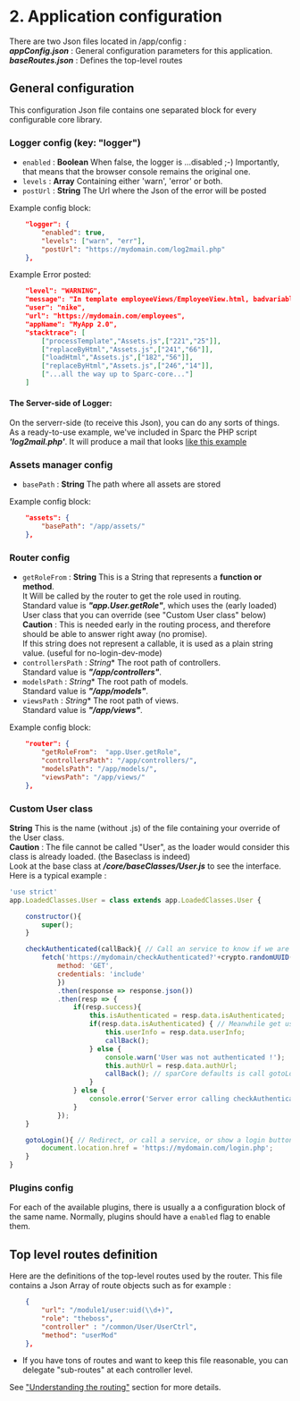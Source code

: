 # 2. Application configuration
There are two Json files located in /app/config :  
***appConfig.json*** : General configuration parameters for this application.  
***baseRoutes.json*** : Defines the top-level routes

## General configuration
This configuration Json file contains one separated block for every configurable core library.

### Logger config (key: "logger")
* `enabled` : **Boolean** When false, the logger is ...disabled ;-) Importantly, that means that the browser console remains the original one.
* `levels`  : **Array** Containing either 'warn', 'error' or both.
* `postUrl` : **String** The Url where the Json of the error will be posted

Example config block:
```json
    "logger": {
        "enabled": true,
        "levels": ["warn", "err"],
        "postUrl": "https://mydomain.com/log2mail.php"
    },
```

Example Error posted:
```json
    "level": "WARNING",
    "message": "In template employeeViews/EmployeeView.html, badvariable is not defined !",
    "user": "nike",
    "url": "https://mydomain.com/employees",
    "appName": "MyApp 2.0",
    "stacktrace": [
        ["processTemplate","Assets.js",["221","25"]],
        ["replaceByHtml","Assets.js",["241","66"]],
        ["loadHtml","Assets.js",["182","56"]],
        ["replaceByHtml","Assets.js",["246","14"]],
        ["...all the way up to Sparc-core..."]
    ]
```  

#### The Server-side of Logger:
On the serverr-side (to receive this Json), you can do any sorts of things.
As a ready-to-use example, we've included in Sparc the PHP script ***'log2mail.php'***.
It will produce a mail that looks [like this example](/docs/img/logger_mail.png)

  
### Assets manager config
* `basePath` : **String** The path where all assets are stored

Example config block:
```json
    "assets": {
        "basePath": "/app/assets/"
    },
```

### Router config
* `getRoleFrom` : **String** This is a String that represents a **function or method**.  
It Will be called by the router to get the role used in routing.  
Standard value is ***"app.User.getRole"***, which uses the (early loaded) User class that you can override (see "Custom User class" below)  
**Caution** : This is needed early in the routing process, and therefore should be able to answer right away (no promise).  
If this string does not represent a callable, it is used as a plain string value. (useful for no-login-dev-mode)
* `controllersPath` : *String** The root path of controllers.  
Standard value is ***"/app/controllers"***.
* `modelsPath` : *String**  The root path of models.  
Standard value is ***"/app/models"***.
* `viewsPath` : *String**  The root path of views.  
Standard value is ***"/app/views"***.

Example config block:
```json
    "router": {
        "getRoleFrom":  "app.User.getRole",
        "controllersPath": "/app/controllers/",
        "modelsPath": "/app/models/",
        "viewsPath": "/app/views/"
    },
```


### Custom User class
**String** This is the name (without .js) of the file containing your override of the User class.  
 **Caution** : The file cannot be called "User", as the loader would consider this class is already loaded. (the Baseclass is indeed)  
Look at the base class at ***/core/baseClasses/User.js*** to see the interface.
Here is a typical example :
```javascript
'use strict'
app.LoadedClasses.User = class extends app.LoadedClasses.User {

    constructor(){
        super();
    }

    checkAuthenticated(callBack){ // Call an service to know if we are logged in
        fetch('https://mydomain/checkAuthenticated?'+crypto.randomUUID(),{
            method: 'GET',
            credentials: 'include'
            })
            .then(response => response.json())
            .then(resp => { 
                if(resp.success){
                    this.isAuthenticated = resp.data.isAuthenticated;
                    if(resp.data.isAuthenticated) { // Meanwhile get user infos
                        this.userInfo = resp.data.userInfo;
                        callBack();
                    } else {
                        console.warn('User was not authenticated !');
                        this.authUrl = resp.data.authUrl;
                        callBack(); // sparCore defaults is call gotoLogin below
                    }
                } else {
                    console.error('Server error calling checkAuthenticated !?')
                }
            });         
    }

    gotoLogin(){ // Redirect, or call a service, or show a login button... 
        document.location.href = 'https://mydomain.com/login.php';
    }
}
```


### Plugins config
For each of the available plugins, there is usually a a configuration block of the same name.
Normally, plugins should have a `enabled` flag to enable them.




## Top level routes definition
Here are the definitions of the top-level routes used by the router.
This file contains a Json  Array of route objects such as for example :

```json
    {
        "url": "/module1/user:uid(\\d+)",
        "role": "theboss",
        "controller" : "/common/User/UserCtrl",
        "method": "userMod"
    },  
```
- If you have tons of routes and want to keep this file reasonable, you can delegate "sub-routes" at each controller level.

See ["Understanding the routing"](./routing.md) section for more details.
